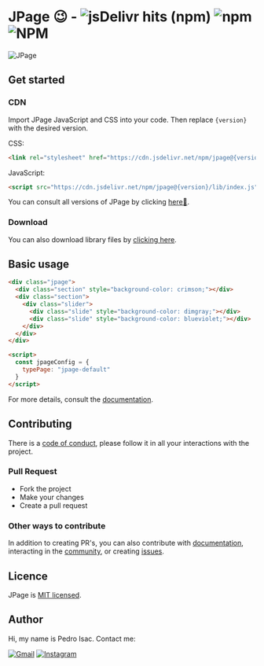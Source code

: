 # JPage 😉 - ![jsDelivr hits (npm)](https://img.shields.io/jsdelivr/npm/hy/jpage?color=%23002336) ![npm](https://img.shields.io/npm/v/jpage?color=%23002336) ![NPM](https://img.shields.io/npm/l/jpage?color=%23002336)

![JPage](https://i.ibb.co/HtVfWpT/Create-dynamic-fast-and-amazing-pages.png)

## Get started
### CDN
Import JPage JavaScript and CSS into your code. Then replace `{version}` with the desired version.

CSS:
```html
<link rel="stylesheet" href="https://cdn.jsdelivr.net/npm/jpage@{version}/lib/index.css">
```
JavaScript:
```html
<script src="https://cdn.jsdelivr.net/npm/jpage@{version}/lib/index.js" type="module"></script>
```

You can consult all versions of JPage by clicking [here🔗](https://www.npmjs.com/package/jpage).

### Download
You can also download library files by [clicking here](https://downgit.github.io/#/home?url=https://github.com/pedro-isacss/jpage/tree/master/lib).

## Basic usage
```html
<div class="jpage">
  <div class="section" style="background-color: crimson;"></div>
  <div class="section">
    <div class="slider">
      <div class="slide" style="background-color: dimgray;"></div>
      <div class="slide" style="background-color: blueviolet;"></div>
    </div>
  </div>
</div>

<script>
  const jpageConfig = {
    typePage: "jpage-default"
  }
</script>
```

For more details, consult the [documentation](https://github.com/pedro-isacss/jpage/wiki).

## Contributing
There is a [code of conduct](https://github.com/pedro-isacss/jpage/blob/master/CODE_OF_CONDUCT.md), please follow it in all your interactions with the project.

### Pull Request
- Fork the project
- Make your changes
- Create a pull request

### Other ways to contribute
In addition to creating PR's, you can also contribute with [documentation](https://github.com/pedro-isacss/jpage/wiki), interacting in the [community](https://github.com/pedro-isacss/jpage/discussions), or creating [issues](https://github.com/pedro-isacss/jpage/issues).

## Licence
JPage is [MIT licensed](https://github.com/pedro-isacss/jpage/blob/master/LICENSE).

## Author
Hi, my name is Pedro Isac. Contact me:

[![Gmail](https://img.shields.io/badge/Gmail-D14836?style=for-the-badge&logo=gmail&logoColor=white)](https://mail.google.com/mail/u/0/?to=ss.pedroisac@gmail.com&tf=cm)
[![Instagram](https://img.shields.io/badge/Instagram-E4405F?style=for-the-badge&logo=instagram&logoColor=white)](https://www.instagram.com/ss.pedroisac/)
